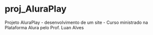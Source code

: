 # proj_AluraPlay
Projeto AluraPlay - desenvolvimento de um site - Curso ministrado na Plataforma Alura pelo Prof. Luan Alves
